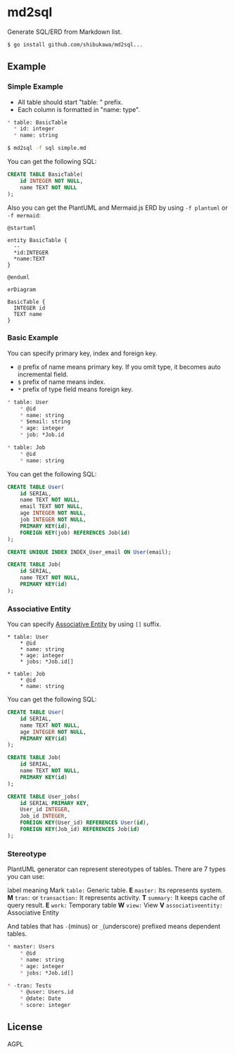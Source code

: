 # md2sql

Generate SQL/ERD from Markdown list.

```bash
$ go install github.com/shibukawa/md2sql...
```

## Example

### Simple Example

* All table should start "table: " prefix.
* Each column is formatted in "name: type".

```md
* table: BasicTable
  * id: integer
  * name: string
```

```bash
$ md2sql -f sql simple.md
```

You can get the following SQL:

```sql
CREATE TABLE BasicTable(
    id INTEGER NOT NULL,
    name TEXT NOT NULL
);
```

Also you can get the PlantUML and Mermaid.js ERD by using `-f plantuml` or `-f mermaid`:

```plantuml
@startuml

entity BasicTable {
  --
  *id:INTEGER
  *name:TEXT
}

@enduml
```

```mermaid
erDiagram

BasicTable {
  INTEGER id
  TEXT name
}
```

### Basic Example

You can specify primary key, index and foreign key.

* `@` prefix of name means primary key. If you omit type, it becomes auto incremental field.
* `$` prefix of name means index.
* `*` prefix of type field means foreign key.

```md
* table: User
    * @id
    * name: string
    * $email: string
    * age: integer
    * job: *Job.id

* table: Job
    * @id
    * name: string
```

You can get the following SQL:

```sql
CREATE TABLE User(
    id SERIAL,
    name TEXT NOT NULL,
    email TEXT NOT NULL,
    age INTEGER NOT NULL,
    job INTEGER NOT NULL,
    PRIMARY KEY(id),
    FOREIGN KEY(job) REFERENCES Job(id)
);

CREATE UNIQUE INDEX INDEX_User_email ON User(email);

CREATE TABLE Job(
    id SERIAL,
    name TEXT NOT NULL,
    PRIMARY KEY(id)
);
```

### Associative Entity

You can specify [Associative Entity](https://en.wikipedia.org/wiki/Associative_entity) by using `[]` suffix.

```
* table: User
    * @id
    * name: string
    * age: integer
    * jobs: *Job.id[]

* table: Job
    * @id
    * name: string
```

You can get the following SQL:

```sql
CREATE TABLE User(
    id SERIAL,
    name TEXT NOT NULL,
    age INTEGER NOT NULL,
    PRIMARY KEY(id)
);

CREATE TABLE Job(
    id SERIAL,
    name TEXT NOT NULL,
    PRIMARY KEY(id)
);

CREATE TABLE User_jobs(
    id SERIAL PRIMARY KEY,
    User_id INTEGER,
    Job_id INTEGER,
    FOREIGN KEY(User_id) REFERENCES User(id),
    FOREIGN KEY(Job_id) REFERENCES Job(id)
);
```

### Stereotype

PlantUML generator can represent stereotypes of tables. There are 7 types you can use:

label   meaning Mark
`table:`   Generic table. **E**
`master:`   Its represents system. **M**
`tran:` or `transaction:` It represents activity.   **T**
`summary:`   It keeps cache of query result.  **E**
`work:`   Temporary table **W**
`view:`   View **V**
`associativeentity:` Associative Entity

And tables that has `-`(minus) or `_`(underscore) prefixed means dependent tables.

```md
* master: Users
    * @id
    * name: string
    * age: integer
    * jobs: *Job.id[]

* -tran: Tests
    * @user: Users.id
    * @date: Date
    * score: integer
```


## License

AGPL